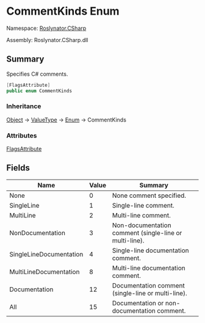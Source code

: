 # CommentKinds Enum

Namespace: [Roslynator.CSharp](../README.md)

Assembly: Roslynator\.CSharp\.dll

## Summary

Specifies C\# comments\.

```csharp
[FlagsAttribute]
public enum CommentKinds
```

### Inheritance

[Object](https://docs.microsoft.com/en-us/dotnet/api/system.object) &#x2192; [ValueType](https://docs.microsoft.com/en-us/dotnet/api/system.valuetype) &#x2192; [Enum](https://docs.microsoft.com/en-us/dotnet/api/system.enum) &#x2192; CommentKinds

### Attributes

[FlagsAttribute](https://docs.microsoft.com/en-us/dotnet/api/system.flagsattribute)

## Fields

| Name | Value | Summary |
| ---- | ----- | ------- |
| None | 0 | None comment specified\. |
| SingleLine | 1 | Single\-line comment\. |
| MultiLine | 2 | Multi\-line comment\. |
| NonDocumentation | 3 | Non\-documentation comment \(single\-line or multi\-line\)\. |
| SingleLineDocumentation | 4 | Single\-line documentation comment\. |
| MultiLineDocumentation | 8 | Multi\-line documentation comment\. |
| Documentation | 12 | Documentation comment \(single\-line or multi\-line\)\. |
| All | 15 | Documentation or non\-documentation comment\. |

